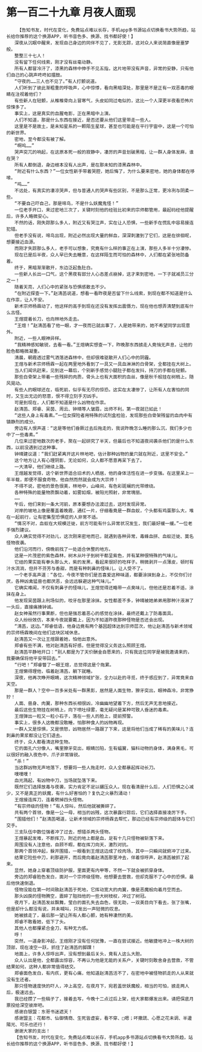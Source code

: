# 第一百二十九章 月夜人面现
        【告知书友，时代在变化，免费站点难以长存，手机app多书源站点切换看书大势所趋，站长给你推荐的这个换源APP，听书音色多、换源、找书都好使！】
       深夜从沉眠中醒来，发现自己身边的同伴不见了，无影无踪，这对众人来说简直像是噩梦般。
       整整三十七人！
       没有留下任何线索，刚才没有丝毫动静。
       所有人都冒冷汗了，漆黑的森林中伸手不见五指，这片地带没有声音，异常的安静，只有他们自己的心跳声咚咚如擂鼓。
       “守夜的……三人也不见了。”有人打颤说道。
       人们听到了彼此渐粗重的呼吸声，心中惊悸，看向黑暗深处，那里是不是正有一双恶毒的眼睛在注视着他们？
       有些新人在轻颤，从椎椎骨向上冒寒气，头皮如同过电似的，这比一个人深更半夜看恐怖片惊悚多了。
       事实上，这是真实的血腥电影，正在黑暗中上演。
       人们不知道，那是什么东西在接近，是否还要从他们这里带走一些人。
       这里是不是故土，是未知星系的一颗陌生星球，甚至也可能是在平行宇宙中，这是一个可怕的新世界。
       密地，至今都没有被了解。
       “啊呜……”
       哭声突兀的响起，在这原本死一般的寂静中，凄厉的声音划破黑暗，让一群人身体发麻，谁在哭？
       所有人都倒退，身边根本没有人出声，是在那未知的漆黑森林中。
       “附近有什么东西？”一位女性新手带着哭腔，她后悔了，为什么要来密地，她的身体都在哆嗦。
       “呜……”
       不远处，有真实的凄凉哭声，但与普通人的哭声有些区别，不是那么正常，更冷冽与阴柔一些。
       “不要自己吓自己，那是啼鸟，不是什么妖魔鬼怪！”
       一位老手开口，来过密地三次了，关键时刻他的经验比初来的宗师都管用，最起码经他提醒后，许多人略微安心。
       不然的话，刚失踪那么多人，附近又有哭泣声，实在让人恐惧，一些新手在慌乱中容易接连犯错。
       但老手没有说，啼鸟出现，附近必然出现大量的鲜血，深深刺激到了它们，这是在徘徊呢，想要接近血源。
       而刚才失踪那么多人，老手可以想象，究竟有什么样的事正在上演，那些人多半十分凄惨。
       现在已是后半夜，众人早已失去睡意，在这样陌生而可怕的森林中，人们都在紧张地防备着。
       终于，黑暗渐渐散开，东边泛起鱼肚白。
       一些新人长出一口气，这个黑夜有部分人心态差点崩掉，这才来到密地，一下子就减员三分之一！
       随着天亮，人们心中的紧张与恐惧感散去不少。
       “在附近探查一下。”赵清菡说道，想看一看昨夜是否留下什么线索，到现在都不知道是什么在作祟，让人不安。
       新术宗师杨霖动了，他这样的高手到现在还没有发挥出震慑力，现在他也想弄清楚到底有什么古怪。
       王煊提着长刀，也向林地外走去。
       “王煊！”赵清菡看了他一眼，才一夜而已就出事了，人是她带来的，她不希望同学出现意外。
       附近，一些人眼神异样。
       “我精神感知敏锐，去看一看。”王煊确实想查一下，昨晚那东西掳走人竟悄无声息，让他的脸色都略微凝重。
       清晨，朝霞透过雾气洒落进森林中，但却很难驱散开人们心中的阴霾。
       王煊与新术宗师杨霖一起在两里地外看到了一具又一具血淋淋的白骨架，全都挂在大树上。
       当人们闻讯赶来，见到这一幕后，个别新手感觉小腿肚子都在发抖，持刀的手都在轻颤。
       那些白骨架上带着一些残碎的肉质，骨头上也有大面积的血丝，像是秋千般挂在树梢上，随风晃动。
       有些人的眼球还在，临死前，似乎有无尽的惊恐。这实在太凄惨了，让所有人在害怕的同时，又生出无边的怒意，恨不得立刻手刃凶手。
       可是到现在，人们都不知道是什么凶物在作祟。
       赵清菡、郑睿、吴茵、周云、钟晴等人皱眉，出师不利，第一夜就已如此！
       “这些人身上有毒素。”一位女探险者用特殊的试剂盒检验，发现那些白骨架残留的血肉中有镇静剂的成分。
       旁边有人恨声道：“这是等他们昏厥过去后拖走的，我说昨晚怎么睡的那么沉，我们多少也中了一些毒素。”
       几位来过密地数次的老手，聚在一起研究了半天，但最后也不知道夜间袭杀他们的是什么东西，以前没遇到过这种事。
       钟晴建议道：“我们赶紧离开这片林地吧，估计那种凶物的巢穴就在附近，这里不安全。”
       这个地方让人有心理阴影，无论如何，众人都不愿意再呆下去了。
       一大清早，他们继续上路。
       王煊越发觉得，这个新世界适合旧术的人栖居，他的身体活性在进一步变强。在这里呆上一年半载，即便不服食奇物，他自然而然就会成为大宗师！
       不得不说，密地的景色很美，林地中，山峰间，有色彩斑斓的光带缭绕。
       各种特殊的能量物质飘动着，如雾如烟，被阳光照射，非常瑰丽。
       ……
       午后，他们来到一条大河前，原本要想办法渡过去，这时发现异常。
       对岸的坡地上像是覆盖着晚霞，通红一片，仔细看竟是一群血蚁，个头都有鸡蛋那么大，堆在一起前行，让有密集型恐惧症的人非常不适。
       “情况不对，血蚁在大规模迁徙，前方可能有什么异常状况发生，我们最好缓一缓。”一位老手强烈建议。
       众人确实觉得不对劲儿，这次刚来密地而已，就遇到各种异常，毒蜂血拼、血蚁迁徙、莫名怪物夜袭。
       他们沿河而行，傍晚前找了一处适合休整的地方。
       这是一片茂密的紫色森林，树木从叶子到树干都呈紫色，并有某种很特殊的气味儿。
       它结的果实能有拳头那么大，紫的发黑，看起来很好的吃样子。稍微剥开一点薄皮，顿时有汁水流淌，但并不芬芳与香甜，而是有种刺鼻的怪味儿，让人受不了。
       一个老手高声道：“各位，今夜不管你们是否喜爱这种味道，都要涂抹到身上，不仅你们讨厌，各种凶禽猛兽也都厌恶，会远远躲避这种气味儿。”
       它确实难闻，不仅有刺鼻子的怪味儿，王煊觉得还略带一点臭味儿，但他还是忍着不适，涂抹在身上。
       他发现吴茵跟上刑场似的，咬牙在那里涂抹。女性都差不多，钟晴被她弟弟用那种汁液淋了一头后，直接痛揍钟诚。
       赵女神虽然行事果断，但也是强忍着恶心的感觉在涂抹，最终还戴上了防毒面具。
       众人纷纷效仿，本来今夜就要戴上，因为不知道昨夜那种怪物是否还会出现。
       “清菡，这边。”郑睿低语，他身边竟有两个基因超体达到宗师层次，他让赵清菡与新术领域的宗师杨霖晚间在他们这块区域休息。
       赵清菡又一次让王煊跟着她，怕他出意外。
       郑睿有些不满，他对赵清菡有好感，但是觉得没义务这么照顾王煊。
       赵清菡平静地开口：“别人都是为了天价酬金自愿来的，只有我这位同学是被我邀请来的，我要确保将他平安带回去。”
       “行吧！”郑睿瞥了一眼王煊，总觉得这是个拖累。
       王煊懒得理他，临着赵清菡，躺下就睡。
       深夜，他再次睁开眼睛，这次精神领域扩张，全力以赴的寻觅，终于感应到了，异常竟来自天空。
       那是一群人？空中一百多米处有一群黑影，居然是人面生物，獠牙突出，眼神森冷，非常狰狞！
       人面、兽身、肉翼，那种东西长相很凶，冷幽幽地望着下方，然后无声无息地接近。
       最后这些生物挂在树梢上，向下喷吐绿雾，毫无疑问是某种可致人昏迷的毒素。
       王煊弹出一粒又一粒小石子，落在一些人的脸上，提前预警。
       事实上，很多人这晚都没敢睡，怕那种食人的凶物再现。
       一群人又是惊惧，又是愤怒，凶物居然一路跟了下来，这是将他们当成了稀有的美味儿？连刺鼻的果浆都没让它们退去。
       终于，众人都看清这种生物。
       它的面孔六分像人，嘴里獠牙突出，眼睛凹陷，生有蝠翼，猫科动物的身体，满身黑毛，可以很好的融入夜色中，爪子非常锋锐。
       “杀！”
       当这群凶物无声地落下，想要将一些人拖走时，众人全都暴起挥动长刀。
       噗噗噗！
       血光溅起，有凶物中刀，当场就坠落下来。
       既然它们选择放毒与夜袭，实力肯定不足以碾压众人。现在看清是什么后，人们恐惧之心减少，又不是真正的妖魔，有什么好害怕的？复仇之火暴烈涌动！
       王煊接连挥刀，连着劈掉四头怪物。
       “有宗师级的怪物！”有人惊叫，然后他就被撕碎了。
       共有两个首领，像是一公一母，相当的凶残，这次暴露行踪后，它们选择直接凌厉下手。
       “围猎他们！”赵清菡喝道，让新术领域的宗师杨霖去帮忙，那边已经有宗师级的超体与它们交手。
       三支队伍中数位强者冲了过去，想猎杀两头怪物。
       王煊暴起发难，不断挥刀，附近的地上都是血，足有十几只怪物被斩落下来。
       周围没有人注意他，自顾不暇，都在挥刀向天，激烈对抗。
       那两个首领冲起，躲开围猎，一眼看到王煊这边成了绞肉场，其中一只瞬间就俯冲了过来。
       结果它险些中刀，刹那避开，而后竟向着赵清菡那里冲去，伴着惊呼声，赵清菡被抓了起来。
       显然，她身上穿着顶级防护服，里面更有内甲等，不然一下就会被抓穿身体。
       旁边的郑睿脸色发白，面对一个宗师级怪物，他想要去营救，但却克服不了心中的恐惧，最后他快速倒退。
       怪物没能在第一时间致赵清菡于死地，它挥动宽大的肉翼，像是恶魔般向着月空而去。
       那头凶戾的怪物腾空，震碎了阻挡他的一些大树枝杈，冲过了树冠。
       夜月下，赵清菡发丝飘舞，莹白的面孔失去血色，很无助，一双美目向下看去，张了张嘴，但是却什么都没有说，并未喊叫，只发出一声轻微的叹息。
       她被掳走了，最后那一望让所有人都心颤，她有种凄然的美。
       郑睿不敢看她，低下了头。
       其他人也都攥紧合金刀，有种无力感。
       呼！
       突然，一道身影冲起，王煊刚才没有任何犹豫，一直在尝试接近。他敏捷地冲上一株大树的顶部，现在凌空一跃，抓住了赵清菡的脚踝！
       地面上，许多人惊呼出声，没有想到最后关头，竟有人这么大胆。
       众人认出是他，全都露出惊容，不再认为他是无能的关系户，关键时刻敢舍身去营救，不管结果如何，这种人都非常值得结交。
       郑睿面色发白，有内疚，更有心痛，他知道赵清菡活不了，在密地中被怪物抓走的人从来就没有生还者。
       那只怪物速度快的吓人，冲上高空，在夜月下，宛若盖世妖魔般，相当的可怕，掳走两人后，极速远去。
       我已经攒了一些稿子了，接着去写，今晚十二点过后上架，给大家都爆发出来。请把保底月票投给深空彼岸吧。
       感谢白银盟：东哥书迷遮天！
       感谢盟主：花都市、仙御情商、生死皆虚妄，看不穿、□嗯；吥撒謊、心愿之花未调、半邊陽光、可乐也还行！
       谢谢大家的支出！
       【告知书友，时代在变化，免费站点难以长存，手机app多书源站点切换看书大势所趋，站长给你推荐的这个换源APP，听书音色多、换源、找书都好使！】